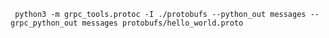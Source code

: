 ` python3 -m grpc_tools.protoc -I ./protobufs --python_out messages --grpc_python_out messages protobufs/hello_world.proto`